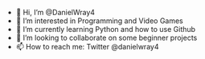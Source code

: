 - 👋 Hi, I’m @DanielWray4
- 👀 I’m interested in Programming and Video Games
- 🌱 I’m currently learning Python and how to use Github
- 💞️ I’m looking to collaborate on some beginner projects
- 📫 How to reach me: Twitter @danielwray4

<!---
DanielWray4/DanielWray4 is a ✨ special ✨ repository because its `README.md` (this file) appears on your GitHub profile.
You can click the Preview link to take a look at your changes.
--->
